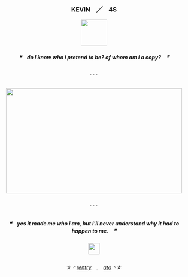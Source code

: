 <h3 align="center">

KEViN　╱　4S

</h3>

<p align="center">
  <img width="70" height="70" src="https://static.wikia.nocookie.net/inanimateinsanity/images/c/ca/MePhoneEvil.png/revision/latest/scale-to-width-down/1000?cb=20111101211655">
</p>
 
<h5 align="center">

❝　**do I know who i pretend to be? of whom am i a copy?**　❞‎

</h5>  

<h6 align="center">
. . .
  </h6>  
<p align="center">
  <img width="470" height="280" src="https://i.pinimg.com/564x/d6/39/46/d63946314472fb4a52fc496affb33edb.jpg">
</p>



<h6 align="center">
. . .
  </h6> 
<h5 align="center">

❝　**yes it made me who i am, but i'll never understand why it had to happen to me.**　❞‎
</p>
 
<h5 align="center">


<p align="center">
  <img width="30" height="30" src="https://wilardo.crd.co/assets/images/gallery02/69ea6416.gif?v=618e2dfe">
</p>




<h6 align="center">

‎‎☆ ◜ [rentry](https://rentry.co/brokenbook)　.　[ata](https://clock.atabook.org) ◝ ☆
</h6> 

<!---
N-0X0010010/N-0X0010010 is a ✨ special ✨ repository because its `README.md` (this file) appears on your GitHub profile.
You can click the Preview link to take a look at your changes.
--->
